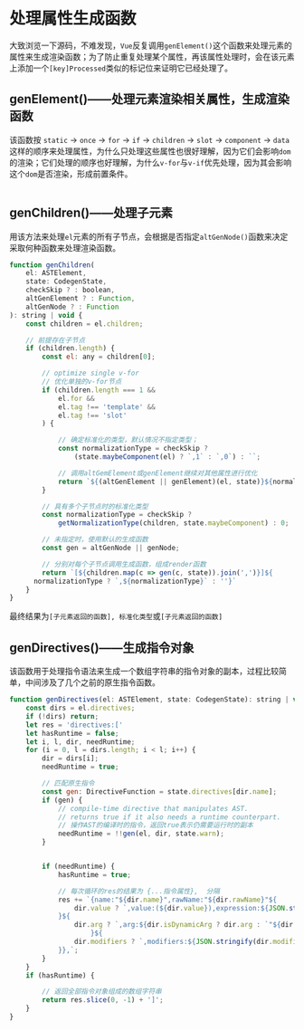 
# 处理属性生成函数

大致浏览一下源码，不难发现，`Vue`反复调用`genElement()`这个函数来处理元素的属性来生成渲染函数；为了防止重复处理某个属性，再该属性处理时，会在该元素上添加一个`[key]Processed`类似的标记位来证明它已经处理了。

## genElement()——处理元素渲染相关属性，生成渲染函数

该函数按 `static` -> `once` -> `for` -> `if` -> `children` -> `slot` -> `component` -> `data` 这样的顺序来处理属性，为什么只处理这些属性也很好理解，因为它们会影响`dom`的渲染；它们处理的顺序也好理解，为什么`v-for`与`v-if`优先处理，因为其会影响这个`dom`是否渲染，形成前置条件。

```js

```

## genChildren()——处理子元素

用该方法来处理`el`元素的所有子节点，会根据是否指定`altGenNode()`函数来决定采取何种函数来处理渲染函数。

```js
function genChildren(
    el: ASTElement,
    state: CodegenState,
    checkSkip ? : boolean,
    altGenElement ? : Function,
    altGenNode ? : Function
): string | void {
    const children = el.children;

    // 前提存在子节点
    if (children.length) {
        const el: any = children[0];

        // optimize single v-for
        // 优化单独的v-for节点
        if (children.length === 1 &&
            el.for &&
            el.tag !== 'template' &&
            el.tag !== 'slot'
        ) {

            // 确定标准化的类型，默认情况不指定类型；
            const normalizationType = checkSkip ?
                (state.maybeComponent(el) ? `,1` : `,0`) : ``;

            // 调用altGemElement或genElement继续对其他属性进行优化
            return `${(altGenElement || genElement)(el, state)}${normalizationType}`
        }

        // 具有多个子节点时的标准化类型
        const normalizationType = checkSkip ?
            getNormalizationType(children, state.maybeComponent) : 0;

        // 未指定时，使用默认的生成函数
        const gen = altGenNode || genNode;

        // 分别对每个子节点调用生成函数，组成render函数
        return `[${children.map(c => gen(c, state)).join(',')}]${
      normalizationType ? `,${normalizationType}` : ''}`
    }
}
```

最终结果为`[子元素返回的函数], 标准化类型`或`[子元素返回的函数]`

## genDirectives()——生成指令对象

该函数用于处理指令语法来生成一个数组字符串的指令对象的副本，过程比较简单，中间涉及了几个之前的原生指令函数。

```js
function genDirectives(el: ASTElement, state: CodegenState): string | void {
    const dirs = el.directives;
    if (!dirs) return;
    let res = 'directives:['
    let hasRuntime = false;
    let i, l, dir, needRuntime;
    for (i = 0, l = dirs.length; i < l; i++) {
        dir = dirs[i];
        needRuntime = true;

        // 匹配原生指令
        const gen: DirectiveFunction = state.directives[dir.name];
        if (gen) {
            // compile-time directive that manipulates AST.
            // returns true if it also needs a runtime counterpart.
            // 操作AST的编译时的指令，返回true表示仍需要运行时的副本
            needRuntime = !!gen(el, dir, state.warn);
        }


        if (needRuntime) {
            hasRuntime = true;

            // 每次循环的res的结果为 {...指令属性},  分隔
            res += `{name:"${dir.name}",rawName:"${dir.rawName}"${
                dir.value ? `,value:(${dir.value}),expression:${JSON.stringify(dir.value)}` : ''
            }${
                dir.arg ? `,arg:${dir.isDynamicArg ? dir.arg : `"${dir.arg}"`}` : ''
                    }${
                dir.modifiers ? `,modifiers:${JSON.stringify(dir.modifiers)}` : ''
            }},`;
        }
    }
    if (hasRuntime) {

        // 返回全部指令对象组成的数组字符串
        return res.slice(0, -1) + ']';
    }
}
```